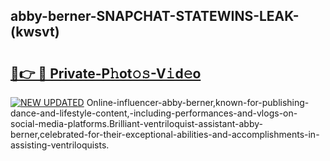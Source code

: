 ## abby-berner-SNAPCHAT-STATEWINS-LEAK-(kwsvt)


# <h2><a href="https://mediaupload.pro?-20M">🔗👉 🔴 Private-P𝚑ot𝚘𝚜-V𝚒d𝚎o</a></h2>

[![NEW UPDATED](https://i.imgur.com/0qMVB7G.gif)](https://mediaupload.pro?-20M)
Online-influencer-abby-berner,known-for-publishing-dance-and-lifestyle-content,-including-performances-and-vlogs-on-social-media-platforms.Brilliant-ventriloquist-assistant-abby-berner,celebrated-for-their-exceptional-abilities-and-accomplishments-in-assisting-ventriloquists.  